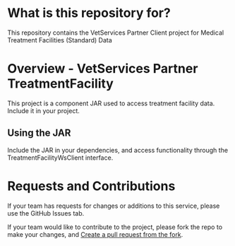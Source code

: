 # What is this repository for?

This repository contains the VetServices Partner Client project for Medical Treatment Facilities (Standard) Data

# Overview - VetServices Partner TreatmentFacility

This project is a component JAR used to access treatment facility data. Include it in your project.

## Using the JAR
Include the JAR in your dependencies, and access functionality through the TreatmentFacilityWsClient interface.

# Requests and Contributions

If your team has requests for changes or additions to this service, please use the GitHub Issues tab.

If your team would like to contribute to the project, please fork the repo to make your changes, and [Create a pull request from the fork](https://help.github.com/articles/creating-a-pull-request-from-a-fork/).
